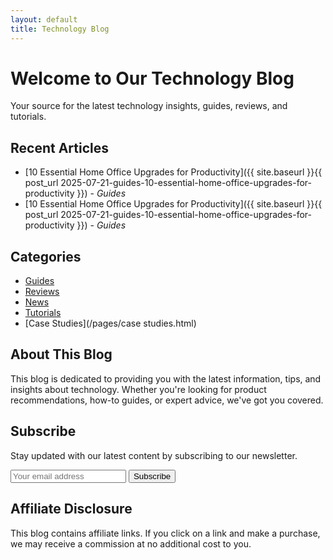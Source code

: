 ```yaml
---
layout: default
title: Technology Blog
---
```


# Welcome to Our Technology Blog

Your source for the latest technology insights, guides, reviews, and tutorials.

## Recent Articles

* [10 Essential Home Office Upgrades for Productivity]({{ site.baseurl }}{{ post_url 2025-07-21-guides-10-essential-home-office-upgrades-for-productivity }}) - *Guides*
* [10 Essential Home Office Upgrades for Productivity]({{ site.baseurl }}{{ post_url 2025-07-21-guides-10-essential-home-office-upgrades-for-productivity }}) - *Guides*


## Categories

* [Guides](/pages/guides.html)
* [Reviews](/pages/reviews.html)
* [News](/pages/news.html)
* [Tutorials](/pages/tutorials.html)
* [Case Studies](/pages/case studies.html)


## About This Blog

This blog is dedicated to providing you with the latest information, tips, and insights about technology. 
Whether you're looking for product recommendations, how-to guides, or expert advice, we've got you covered.

## Subscribe

Stay updated with our latest content by subscribing to our newsletter.

<form action="https://formspree.io/f/yourformid" method="POST">
  <input type="email" name="email" placeholder="Your email address">
  <button type="submit">Subscribe</button>
</form>

## Affiliate Disclosure

This blog contains affiliate links. If you click on a link and make a purchase, we may receive a commission at no additional cost to you.
